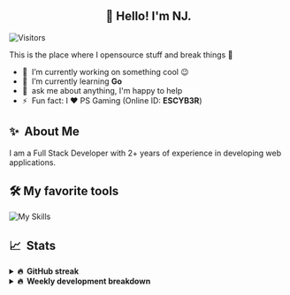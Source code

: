 <h2 align="center">👋 Hello! I'm NJ.</h2>

![Visitors](https://visitor-badge.glitch.me/badge?page_id=n-jaisabai.n-jaisabai)

This is the place where I opensource stuff and break things :rofl:

- 🔭 &nbsp;I’m currently working on something cool :wink:
- 🌱 &nbsp;I’m currently learning **Go**
- 💬 &nbsp;ask me about anything, I'm happy to help
- ⚡ &nbsp;Fun fact: I ❤️ PS Gaming (Online ID: **ESCYB3R**)

## ✨ &nbsp;About Me
  I am a Full Stack Developer with 2+ years of experience in developing web applications.</p>
  
## 🛠️ My favorite tools
![My Skills](https://skillicons.dev/icons?i=vue,go,nodejs,ts,js,python,postgres,mongodb,redis,git,docker,vscode)

## 📈 &nbsp;Stats
  
  <details>
  <summary><b>🔥 &nbsp;GitHub streak</b></summary>
  <br/>
  
  [![GitHub Streak](http://github-readme-streak-stats.herokuapp.com?user=n-jaisabai&theme=github-dark-blue&hide_border=true)](https://git.io/streak-stats)
  
  </details>
  
  <details>
  <summary><b>🔥 &nbsp;Weekly development breakdown</b></summary>
  <br/>
  
  <!--START_SECTION:waka-->

```text
Python       13 hrs 9 mins   █████████████░░░░░░░░░░░░   52.09 %
TypeScript   5 hrs 8 mins    █████░░░░░░░░░░░░░░░░░░░░   20.36 %
JavaScript   4 hrs 37 mins   ████▓░░░░░░░░░░░░░░░░░░░░   18.30 %
JSON         26 mins         ▒░░░░░░░░░░░░░░░░░░░░░░░░   01.74 %
YAML         24 mins         ▒░░░░░░░░░░░░░░░░░░░░░░░░   01.62 %
XML          24 mins         ▒░░░░░░░░░░░░░░░░░░░░░░░░   01.59 %
```

<!--END_SECTION:waka-->
  <b>Note:</b> Top languages is only a metric of the languages my weekly code consists of and doesn't reflect experience or skill level.
  </details>
